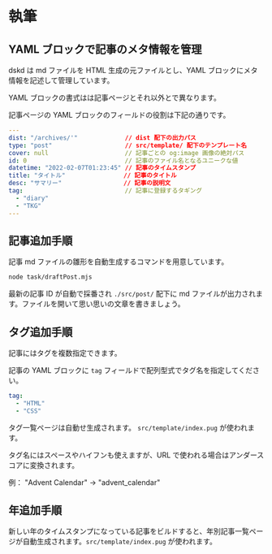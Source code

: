 # 執筆

## YAML ブロックで記事のメタ情報を管理

dskd は md ファイルを HTML 生成の元ファイルとし、YAML ブロックにメタ情報を記述して管理しています。

YAML ブロックの書式はは記事ページとそれ以外とで異なります。

記事ページの YAML ブロックのフィールドの役割は下記の通りです。

```yaml
---
dist: "/archives/'"             // dist 配下の出力パス
type: "post"                    // src/template/ 配下のテンプレート名
cover: null                     // 記事ごとの og:image 画像の絶対パス
id: 0                           // 記事のファイル名となるユニークな値
datetime: "2022-02-07T01:23:45" // 記事のタイムスタンプ
title: "タイトル"                // 記事のタイトル
desc: "サマリー"                 // 記事の説明文
tag:                            // 記事に登録するタギング
  - "diary"
  - "TKG"
---
```

## 記事追加手順

記事 md ファイルの雛形を自動生成するコマンドを用意しています。

```bash
node task/draftPost.mjs
```

最新の記事 ID が自動で採番され `./src/post/` 配下に md ファイルが出力されます。ファイルを開いて思い思いの文章を書きましょう。

## タグ追加手順

記事にはタグを複数指定できます。

記事の YAML ブロックに `tag` フィールドで配列型式でタグ名を指定してください。

```yaml
tag:
  - "HTML"
  - "CSS"
```

タグ一覧ページは自動せ生成されます。 `src/template/index.pug` が使われます。

タグ名にはスペースやハイフンも使えますが、URL で使われる場合はアンダースコアに変換されます。

例： "Advent Calendar" → "advent_calendar"

## 年追加手順

新しい年のタイムスタンプになっている記事をビルドすると、年別記事一覧ページが自動生成されます。`src/template/index.pug` が使われます。

